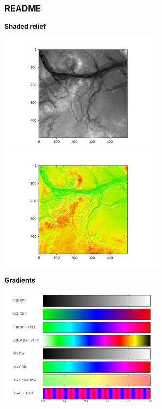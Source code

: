 # README

## Shaded relief
![target](dem.png)
![result](shaded_relief.png)  
## Gradients
![target](gradients.png)  